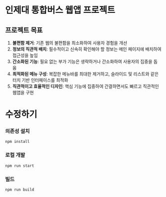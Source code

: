 # 인제대 통합버스 웹앱 프로젝트

## 프로젝트 목표
1. **불편함 제거**: 기존 웹의 불편함을 최소화하여 사용자 경험을 개선
2. **정보의 직관적 배치**: 필수적이고 신속히 확인해야 할 정보는 메인 페이지에 배치하여 접근성을 높임
3. **간소화된 기능**: 필요 없는 부가 기능은 생략하거나 간소화하여 사용자의 집중을 돕움
4. **최적화된 메뉴 구성**: 복잡한 메뉴바를 최대한 제거하고, 슬라이드 및 리스트와 같은 터치 기반 인터페이스를 최적화
5. **직관적이고 효율적인 디자인**: 핵심 기능에 집중하여 간결하면서도 빠르고 직관적인 웹앱을 구현

# 수정하기
### 의존성 설치

```
npm install
```

### 로컬 개발

```
npm run start
```

### 빌드

```
npm run build
```
